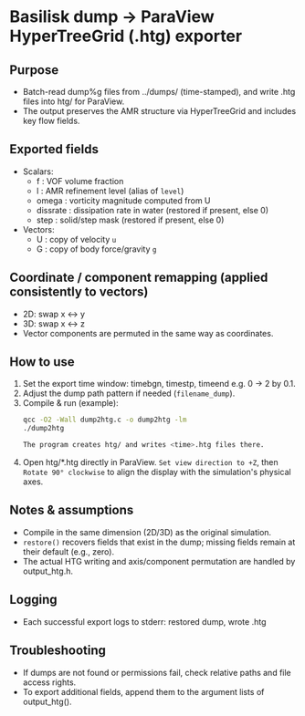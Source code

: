 # Basilisk dump → ParaView HyperTreeGrid (.htg) exporter

## Purpose
- Batch-read dump%g files from ../dumps/ (time-stamped), and write .htg files into htg/ for ParaView.
- The output preserves the AMR structure via HyperTreeGrid and includes key flow fields.
 
## Exported fields
- Scalars:
  - f         : VOF volume fraction
  - l         : AMR refinement level (alias of `level`)
  - omega     : vorticity magnitude computed from U
  - dissrate  : dissipation rate in water (restored if present, else 0)
  - step      : solid/step mask (restored if present, else 0)
- Vectors:
  - U         : copy of velocity `u`
  - G         : copy of body force/gravity `g`

## Coordinate / component remapping (applied consistently to vectors)
- 2D: swap x ↔ y
- 3D: swap x ↔ z
- Vector components are permuted in the same way as coordinates.
 
## How to use
1) Set the export time window:
   timebgn, timestp, timeend
   e.g. 0 → 2 by 0.1.
2) Adjust the dump path pattern if needed (`filename_dump`).
3) Compile & run (example):
   ```bash
   qcc -O2 -Wall dump2htg.c -o dump2htg -lm
   ./dump2htg
   
   The program creates htg/ and writes <time>.htg files there.
4) Open htg/*.htg directly in ParaView.
   `Set view direction to +Z`, then `Rotate 90° clockwise` to align the display with the simulation's physical axes.
 
 ## Notes & assumptions
 - Compile in the same dimension (2D/3D) as the original simulation.
 - `restore()` recovers fields that exist in the dump; missing fields remain at their default (e.g., zero).
 - The actual HTG writing and axis/component permutation are handled by output_htg.h.
 
 ## Logging
 - Each successful export logs to stderr:
   restored dump<time>, wrote <time>.htg
 
 ## Troubleshooting
 - If dumps are not found or permissions fail, check relative paths and file access rights.
 - To export additional fields, append them to the argument lists of output_htg().


